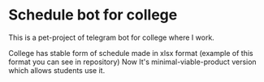 # Schedule bot for college

This is a pet-project of telegram bot for college where I work.

College has stable form of schedule made in xlsx format (example of this format you can see in repository)
Now It's minimal-viable-product version which allows students use it.
